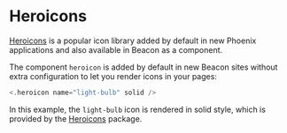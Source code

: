 # Heroicons

[Heroicons](https://heroicons.com/) is a popular icon library added by default in new Phoenix applications and also available in Beacon as a component.

The component `heroicon` is added by default in new Beacon sites without extra configuration to let you render icons in your pages:

```heex
<.heroicon name="light-bulb" solid />
```

In this example, the `light-bulb` icon is rendered in solid style, which is provided by the [Heroicons](https://hex.pm/packages/heroicons) package.